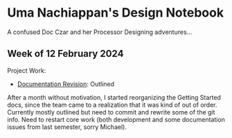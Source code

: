 # Uma Nachiappan's Design Notebook

A confused Doc Czar and her Processor Designing adventures...

## Week of 12 February 2024

Project Work:
* [Documentation Revision]([https://github.com/umanachi/vip_lab1](https://github.com/NYU-Processor-Design/nyu-processor-design.github.io/issues/229)): Outlined

After a month without motivation, I started reorganizing the Getting Started docs, since the team came to a realization that it was kind of out of order. Currently mostly outlined but need to commit and rewrite some of the git info. Need to restart core work (both development and some documentation issues from last semester, sorry Michael).
